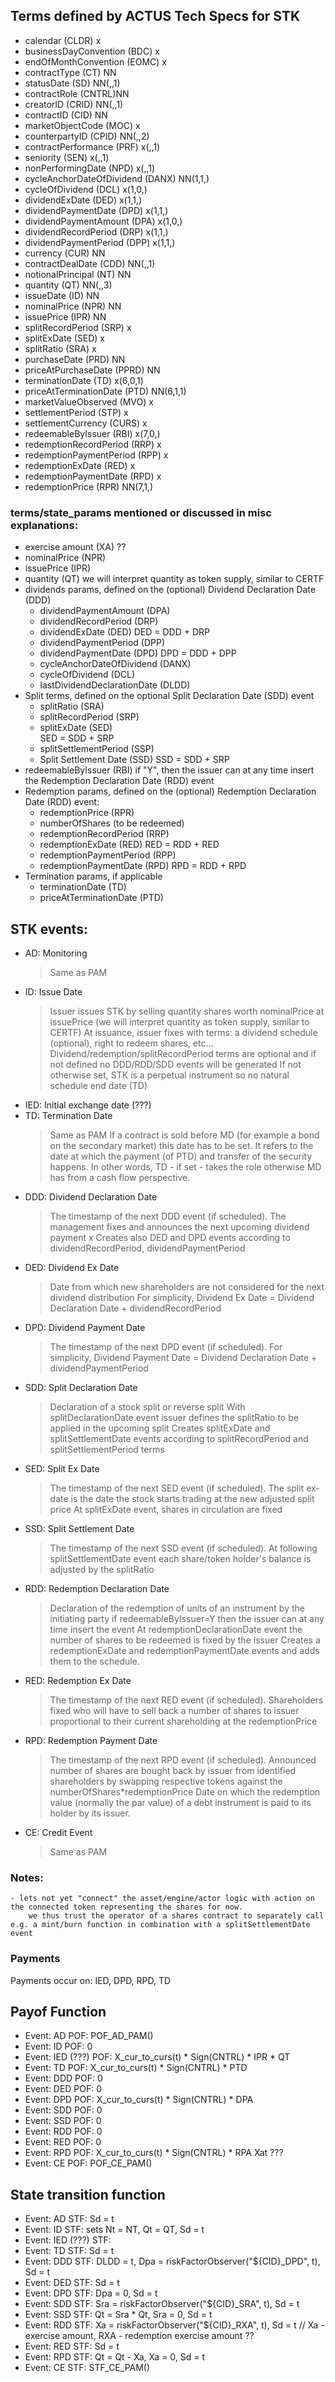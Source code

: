 ## Terms defined by ACTUS Tech Specs for STK
  - calendar                   (CLDR) x          
  - businessDayConvention      (BDC)  x          
  - endOfMonthConvention       (EOMC) x          
  - contractType               (CT)   NN         
  - statusDate                 (SD)   NN(,,1)    
  - contractRole               (CNTRL)NN         
  - creatorID                  (CRID) NN(,,1)    
  - contractID                 (CID)  NN         
  - marketObjectCode           (MOC)  x          
  - counterpartyID             (CPID) NN(,,2)    
  - contractPerformance        (PRF)  x(,,1)     
  - seniority                  (SEN)  x(,,1)     
  - nonPerformingDate          (NPD)  x(,,1)     
  - cycleAnchorDateOfDividend  (DANX) NN(1,1,)   
  - cycleOfDividend            (DCL)  x(1,0,)    
  - dividendExDate             (DED)  x(1,1,)    
  - dividendPaymentDate        (DPD)  x(1,1,)    
  - dividendPaymentAmount      (DPA)  x(1,0,)    
  - dividendRecordPeriod       (DRP)  x(1,1,)    
  - dividendPaymentPeriod      (DPP)  x(1,1,)    
  - currency                   (CUR)  NN         
  - contractDealDate           (CDD)  NN(,,1)    
  - notionalPrincipal          (NT)   NN         
  - quantity                   (QT)   NN(,,3)    
  - issueDate                  (ID)   NN         
  - nominalPrice               (NPR)  NN         
  - issuePrice                 (IPR)  NN         
  - splitRecordPeriod          (SRP)  x          
  - splitExDate                (SED)  x          
  - splitRatio                 (SRA)  x          
  - purchaseDate               (PRD)  NN         
  - priceAtPurchaseDate        (PPRD) NN         
  - terminationDate            (TD)   x(6,0,1)   
  - priceAtTerminationDate     (PTD)  NN(6,1,1)  
  - marketValueObserved        (MVO)  x          
  - settlementPeriod           (STP)  x          
  - settlementCurrency         (CURS) x          
  - redeemableByIssuer         (RBI)  x(7,0,)    
  - redemptionRecordPeriod     (RRP)  x          
  - redemptionPaymentPeriod    (RPP)  x          
  - redemptionExDate           (RED)  x          
  - redemptionPaymentDate      (RPD)  x          
  - redemptionPrice            (RPR)  NN(7,1,)   

### terms/state_params mentioned or discussed in misc explanations:
  - exercise amount (XA) ??
  - nominalPrice (NPR)
  - issuePrice (IPR)
  - quantity (QT)
    we will interpret quantity as token supply, similar to CERTF
  - dividends params, defined on the (optional) Dividend Declaration Date (DDD) 
    - dividendPaymentAmount (DPA)
    - dividendRecordPeriod (DRP)
    - dividendExDate (DED)
        DED = DDD + DRP
    - dividendPaymentPeriod (DPP)
    - dividendPaymentDate (DPD)
        DPD = DDD + DPP
    - cycleAnchorDateOfDividend (DANX)
    - cycleOfDividend (DCL)
    - lastDividendDeclarationDate (DLDD)
  - Split terms, defined on the optional Split Declaration Date (SDD) event
    - splitRatio (SRA)
    - splitRecordPeriod (SRP) 
    - splitExDate (SED)          
        SED = SDD + SRP
    - splitSettlementPeriod (SSP)
    - Split Settlement Date (SSD)
        SSD = SDD + SRP
  - redeemableByIssuer (RBI)
    if "Y", then the issuer can at any time insert the Redemption Declaration Date (RDD) event
  - Redemption params, defined on the (optional) Redemption Declaration Date (RDD) event:
    - redemptionPrice (RPR)
    - numberOfShares (to be redeemed)
    - redemptionRecordPeriod (RRP)
    - redemptionExDate (RED)
        RED = RDD + RED
    - redemptionPaymentPeriod (RPP)
    - redemptionPaymentDate (RPD)
        RPD = RDD + RPD
  - Termination params, if applicable
    - terminationDate (TD)   
    - priceAtTerminationDate (PTD)  

##  STK events:
  - AD: Monitoring
     > Same as PAM
  - ID: Issue Date
     > Issuer issues STK by selling quantity shares worth nominalPrice at issuePrice (we will interpret quantity as token supply, similar to CERTF)
     At issuance, issuer fixes with terms: a dividend schedule (optional), right to redeem shares, etc...
     Dividend/redemption/splitRecordPeriod terms are optional and if not defined no DDD/RDD/SDD events will be generated
     If not otherwise set, STK is a perpetual instrument so no natural schedule end date (TD)
  - IED: Initial exchange date
    (???)
  - TD: Termination Date
     > Same as PAM
     > If a contract is sold before MD (for example a bond on the secondary market) this date has to be set.
     It refers to the date at which the payment (of PTD) and transfer of the security happens.
     In other words, TD - if set - takes the role otherwise MD has from a cash flow perspective.
  - DDD: Dividend Declaration Date
     > The timestamp of the next DDD event (if scheduled).
     The management fixes and announces the next upcoming dividend payment x
     Creates also DED and DPD events according to dividendRecordPeriod, dividendPaymentPeriod
  - DED: Dividend Ex Date
     > Date from which new shareholders are not considered for the next dividend distribution
       For simplicity, Dividend Ex Date = Dividend Declaration Date + dividendRecordPeriod
  - DPD: Dividend Payment Date
     > The timestamp of the next DPD event (if scheduled).
     For simplicity, Dividend Payment Date = Dividend Declaration Date + dividendPaymentPeriod
  - SDD: Split Declaration Date
     > Declaration of a stock split or reverse split
     With splitDeclarationDate event issuer defines the splitRatio to be applied in the upcoming split
     Creates splitExDate and splitSettlementDate events according to splitRecordPeriod and splitSettlementPeriod terms
  - SED: Split Ex Date
     > The timestamp of the next SED event (if scheduled).
     The split ex-date is the date the stock starts trading at the new adjusted split price
     At splitExDate event, shares in circulation are fixed
  - SSD: Split Settlement Date
     > The timestamp of the next SSD event (if scheduled).
     At following splitSettlementDate event each share/token holder's balance is adjusted by the splitRatio
  - RDD: Redemption Declaration Date
     > Declaration of the redemption of units of an instrument by the initiating party
     if redeemableByIssuer=Y then the issuer can at any time insert the event
     At redemptionDeclarationDate event the number of shares to be redeemed is fixed by the issuer
     Creates a redemptionExDate and redemptionPaymentDate events and adds them to the schedule.
  - RED: Redemption Ex Date
     > The timestamp of the next RED event (if scheduled).
     Shareholders fixed who will have to sell back a number of shares to issuer proportional to their current shareholding at the redemptionPrice
  - RPD: Redemption Payment Date
     > The timestamp of the next RPD event (if scheduled).
     Announced number of shares are bought back by issuer from identified shareholders by swapping respective tokens against the numberOfShares*redemptionPrice
     Date on which the redemption value (normally the par value) of a debt instrument is paid to its holder by its issuer.
  - CE: Credit Event
     > Same as PAM 

### Notes:
    - lets not yet "connect" the asset/engine/actor logic with action on the connected token representing the shares for now.
        we thus trust the operator of a shares contract to separately call e.g. a mint/burn function in combination with a splitSettlementDate event

### Payments
Payments occur on: IED, DPD, RPD, TD

## Payof Function
- Event: AD
  POF: POF_AD_PAM()
- Event: ID
  POF: 0
- Event: IED (???)
  POF: X_cur_to_curs(t) * Sign(CNTRL) * IPR * QT
- Event: TD
  POF: X_cur_to_curs(t) * Sign(CNTRL) * PTD
- Event: DDD
  POF: 0
- Event: DED
  POF: 0
- Event: DPD
  POF: X_cur_to_curs(t) * Sign(CNTRL) * DPA
- Event: SDD
  POF: 0
- Event: SSD
  POF: 0
- Event: RDD
  POF: 0
- Event: RED
  POF: 0
- Event: RPD
  POF: X_cur_to_curs(t) * Sign(CNTRL) * RPA Xat ???
- Event: CE
  POF: POF_CE_PAM()

## State transition function
- Event: AD
  STF: Sd = t
- Event: ID
  STF: sets Nt = NT, Qt = QT, Sd = t 
- Event: IED (???)
  STF:
- Event: TD
  STF: Sd = t
- Event: DDD
  STF: DLDD = t, Dpa = riskFactorObserver("${CID}_DPD", t), Sd = t
- Event: DED
  STF: Sd = t
- Event: DPD
  STF: Dpa = 0, Sd = t
- Event: SDD
  STF: Sra = riskFactorObserver("${CID}_SRA", t), Sd = t
- Event: SSD
  STF: Qt = Sra * Qt, Sra = 0, Sd = t
- Event: RDD
  STF: Xa = riskFactorObserver("${CID}_RXA", t), Sd = t
   // Xa - exercise amount, RXA - redemption exercise amount ??
- Event: RED
  STF: Sd = t
- Event: RPD
  STF: Qt = Qt - Xa, Xa = 0, Sd = t
- Event: CE
  STF: STF_CE_PAM()
